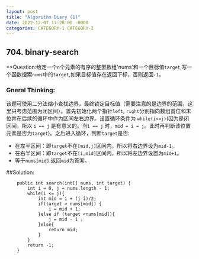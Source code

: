 ```yaml
---
layout: post
title: "Algorithm Diary (1)"
date: 2022-12-07 17:28:00 -0000
categories: CATEGORY-1 CATEGORY-2
---
```

## 704. binary-search 
**Question:给定一个`n`个元素的有序的整型数组'nums'和一个目标值`target`,写一个函数搜索`nums`中的`target`,如果目标值存在返回下标，否则返回`-1`。

### Gneral Thinking:

该题可使用二分法缩小查找边界，最终锁定目标值（需要注意的是边界的范围，这里只考虑范围为闭区间）。首先初始化两个指针`left`, `right`分别指向数组首位和末位并在后续的循环中作为区间左右边界。设置循环条件为 `while(i<=j)`(因为是闭区间，所以 `i == j` 是有意义的。当`i == j` 时，`mid = i = j`。此时再判断该位置元素是否为`target`)。之后进入循环，判断`target`是否:
- 在左半区间：即`target`不在`[mid,j]`区间内，所以将右边界设为`mid-1`。 
- 在右半区间：即`target`不在`[i,mid]`区间内，所以将左边界设置为`mid+1`。
- 等于`nums[mid]`:返回`mid`为答案。

##Solution: 
```
    public int search(int[] nums, int target) {
        int i = 0, j = nums.length - 1;
        while(i <= j){
            int mid = i + (j-i)/2;
            if(target > nums[mid]) {
                i = mid + 1;
            }else if (target <nums[mid]){
                j = mid - 1 ; 
            }else{
                return mid; 
            }
        }
        return -1;
    }
```
